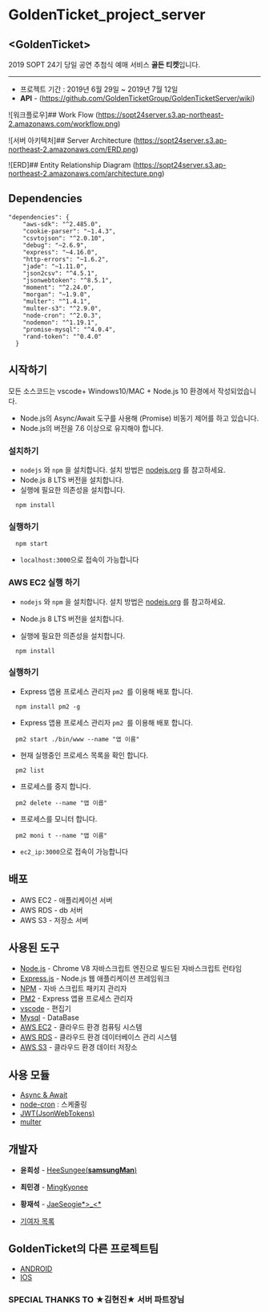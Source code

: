 # GoldenTicket_project_server

## <**GoldenTicket**>

2019 SOPT 24기 
당일 공연 추첨식 예매 서비스 **골든 티켓**입니다.
***

* 프로젝트 기간 : 2019년 6월 29일 ~ 2019년 7월 12일
* **API** - (https://github.com/GoldenTicketGroup/GoldenTicketServer/wiki)

![워크플로우]## Work Flow
(https://sopt24server.s3.ap-northeast-2.amazonaws.com/workflow.png)

![서버 아키텍처]## Server Architecture
(https://sopt24server.s3.ap-northeast-2.amazonaws.com/ERD.png)

![ERD]## Entity Relationship Diagram
(https://sopt24server.s3.ap-northeast-2.amazonaws.com/architecture.png)


## Dependencies

```
"dependencies": {
    "aws-sdk": "^2.485.0",
    "cookie-parser": "~1.4.3",
    "csvtojson": "^2.0.10",
    "debug": "~2.6.9",
    "express": "~4.16.0",
    "http-errors": "~1.6.2",
    "jade": "~1.11.0",
    "json2csv": "^4.5.1",
    "jsonwebtoken": "^8.5.1",
    "moment": "^2.24.0",
    "morgan": "~1.9.0",
    "multer": "^1.4.1",
    "multer-s3": "^2.9.0",
    "node-cron": "^2.0.3",
    "nodemon": "^1.19.1",
    "promise-mysql": "^4.0.4",
    "rand-token": "^0.4.0"
  }
```
 
## 시작하기

모든 소스코드는 vscode+ Windows10/MAC + Node.js 10 환경에서 작성되었습니다.

- Node.js의 Async/Await 도구를 사용해 (Promise) 비동기 제어를 하고 있습니다.
- Node.js의 버전을 7.6 이상으로 유지해야 합니다.

### 설치하기

- `nodejs` 와 `npm` 을 설치합니다. 설치 방법은 [nodejs.org](https://nodejs.org) 를 참고하세요.
- Node.js 8 LTS 버전을 설치합니다.
- 실행에 필요한 의존성을 설치합니다.

```
  npm install
```

### 실행하기

```
  npm start
```

- `localhost:3000`으로 접속이 가능합니다

### AWS EC2 실행 하기

- `nodejs` 와 `npm` 을 설치합니다. 설치 방법은 [nodejs.org](https://nodejs.org) 를 참고하세요.
- Node.js 8 LTS 버전을 설치합니다.

- 실행에 필요한 의존성을 설치합니다.

```
  npm install
```

### 실행하기

- Express 앱용 프로세스 관리자 `pm2 `를 이용해 배포 합니다.

```
  npm install pm2 -g
```

- Express 앱용 프로세스 관리자 `pm2 `를 이용해 배포 합니다.

```
  pm2 start ./bin/www --name "앱 이름"
```

- 현재 실행중인 프로세스 목록을 확인 합니다.

```
  pm2 list
```

- 프로세스를 중지 합니다.

```
  pm2 delete --name "앱 이릅"
```

- 프로세스를 모니터 합니다.

```
  pm2 moni t --name "앱 이름"
```

- `ec2_ip:3000`으로 접속이 가능합니다

## 배포

- AWS EC2 - 애플리케이션 서버
- AWS RDS - db 서버
- AWS S3 - 저장소 서버

## 사용된 도구

- [Node.js](https://nodejs.org/ko/) - Chrome V8 자바스크립트 엔진으로 빌드된 자바스크립트 런타임
- [Express.js](http://expressjs.com/ko/) - Node.js 웹 애플리케이션 프레임워크
- [NPM](https://rometools.github.io/rome/) - 자바 스크립트 패키지 관리자
- [PM2](http://pm2.keymetrics.io/) - Express 앱용 프로세스 관리자
- [vscode](https://code.visualstudio.com/) - 편집기
- [Mysql](https://www.mysql.com/) - DataBase
- [AWS EC2](https://aws.amazon.com/ko/ec2/?sc_channel=PS&sc_campaign=acquisition_KR&sc_publisher=google&sc_medium=english_ec2_b&sc_content=ec2_e&sc_detail=aws%20ec2&sc_category=ec2&sc_segment=177228231544&sc_matchtype=e&sc_country=KR&s_kwcid=AL!4422!3!177228231544!e!!g!!aws%20ec2&ef_id=WkRozwAAAnO-lPWy:20180412120123:s) - 클라우드 환경 컴퓨팅 시스템
- [AWS RDS](https://aws.amazon.com/ko/rds/) - 클라우드 환경 데이터베이스 관리 시스템
- [AWS S3](https://aws.amazon.com/ko/s3/?sc_channel=PS&sc_campaign=acquisition_KR&sc_publisher=google&sc_medium=english_s3_b&sc_content=s3_e&sc_detail=aws%20s3&sc_category=s3&sc_segment=177211245240&sc_matchtype=e&sc_country=KR&s_kwcid=AL!4422!3!177211245240!e!!g!!aws%20s3&ef_id=WkRozwAAAnO-lPWy:20180412120059:s) - 클라우드 환경 데이터 저장소

## 사용 모듈
- [Async & Await](https://www.npmjs.com/package/async)
- [node-cron](https://www.npmjs.com/package/node-schedule) : 스케줄링
- [JWT(JsonWebTokens)](https://www.npmjs.com/package/jsonwebtoken)
- [multer](https://github.com/expressjs/multer)

## 개발자

- **윤희성** - [HeeSungee(**samsungMan**)](https://github.com/heesung6701) 
- **최민경** - [MingKyonee](https://github.com/dquoupb) 
- **황재석** - [JaeSeogie*>_<*](https://github.com/jaesukhwang95)


- [기여자 목록](https://github.com/GoldenTicketGroup/GoldenTicketServer/graphs/contributors)


## **GoldenTicket**의 다른 프로젝트팀

- [ANDROID](https://github.com/GoldenTicketGroup/GoldenTicket_Android) 
- [IOS](https://github.com/GoldenTicketGroup/GoldenTicket_iOS) 


### SPECIAL THANKS TO **★김현진★ 서버 파트장님**

